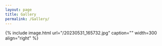 ```yaml
---
layout: page
title: Gallery
permalink: /Gallery/
---
```




{% include image.html url="/20230531_165732.jpg" caption="" width=300 align="right" %}


